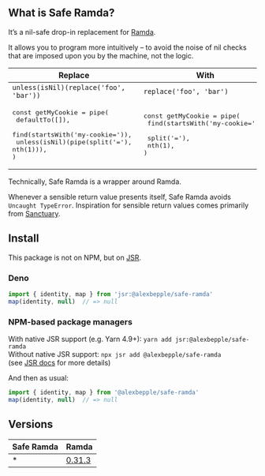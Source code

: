 
## What is Safe Ramda?

It’s a nil-safe drop-in replacement for [Ramda](https://ramdajs.com/).

It allows you to program more intuitively – to avoid the noise of nil checks that are imposed upon you by the machine, not the logic.

| Replace                                                                                                                                               | With                                                                                                              |
|-------------------------------------------------------------------------------------------------------------------------------------------------------|-------------------------------------------------------------------------------------------------------------------|
| `unless(isNil)(replace('foo', 'bar'))`                                                                                                                | `replace('foo', 'bar')`                                                                                           |
| <pre>const getMyCookie = pipe( <br>  defaultTo([]), <br>  find(startsWith('my-cookie=')), <br>  unless(isNil)(pipe(split('='), nth(1))), <br>) </pre> | <pre>const getMyCookie = pipe( <br>  find(startsWith('my-cookie=')), <br>  split('='), <br>  nth(1), <br>) </pre> |


Technically, Safe Ramda is a wrapper around Ramda.

Whenever a sensible return value presents itself, Safe Ramda avoids `Uncaught TypeError`.
Inspiration for sensible return values comes primarily from [Sanctuary](https://sanctuary.js.org/).


## Install

This package is not on NPM, but on [JSR](https://jsr.io/).

### Deno
```js
import { identity, map } from 'jsr:@alexbepple/safe-ramda'
map(identity, null)  // => null
```

### NPM-based package managers

With native JSR support (e.g. Yarn 4.9+): `yarn add jsr:@alexbepple/safe-ramda`  
Without native JSR support: `npx jsr add @alexbepple/safe-ramda`  
(see [JSR docs](https://jsr.io/docs/npm-compatibility) for more details)

And then as usual:
```js
import { identity, map } from '@alexbepple/safe-ramda'
map(identity, null)  // => null
```


## Versions

| Safe Ramda | Ramda                                      |
|------------|--------------------------------------------|
| *          | [0.31.3](https://ramdajs.com/0.31.3/docs/) |
